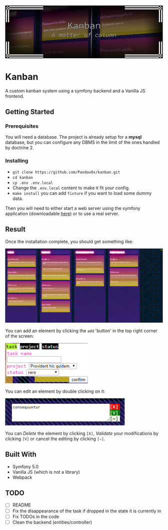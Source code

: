 ![Kanban](.readme/project_title.png)

# Kanban

A custom kanban system using a symfony backend and a Vanilla JS frontend.

## Getting Started

### Prerequisites

You will need a database. The project is already setup for a **mysql** database, but you can configure any DBMS in the limit of the ones handled by doctrine 2.

### Installing

* `git clone https://github.com/Pandav0x/kanban.git`
* `cd kanban`
* `cp .env .env.local`
* Change the `.env.local` content to make it fit your config.
* `make install` you can add `fixture` if you want to load some dummy data.

 Then you will need to either start a web server using the symfony application (downloadable [here](https://symfony.com/download)) or to use a real server.
 
 ## Result
 
Once the installation complete, you should get something like: 
 
![Overview](.readme/overview.png)

You can add an element by clicking the `add` 'button' in the top right corner of the screen:

![Add](.readme/add.png)

You can edit an element by double clicking on it:

![Edit](.readme/editing.png)


You can *Delete* the element by clicking `[X]`, *Validate* your modifications by clicking `[V]` or cancel the editing by clicking `[~]`.
 
 ## Built With
 
 * Symfony 5.0
 * Vanilla JS (which is not a library)
 * Webpack
 
 ## TODO
 
 - [ ] README
 - [ ] Fix the disappearance of the task if dropped in the state it is currently in 
 - [ ] Fix TODOs in the code
 - [ ] Clean the backend (entities/controller)
